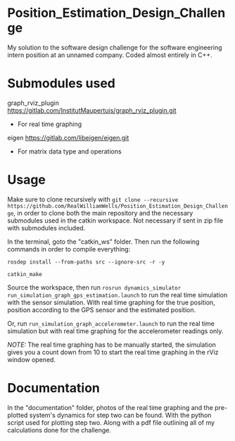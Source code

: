 # Position_Estimation_Design_Challenge
My solution to the software design challenge for the software engineering intern position at an unnamed company. Coded almost entirely in C++.

# Submodules used
graph_rviz_plugin
https://gitlab.com/InstitutMaupertuis/graph_rviz_plugin.git
- For real time graphing

eigen
https://gitlab.com/libeigen/eigen.git
- For matrix data type and operations

# Usage
Make sure to clone recursively with `git clone --recursive https://github.com/RealWilliamWells/Position_Estimation_Design_Challenge`, in order to clone both the main repository and the necessary submodules used in the catkin workspace. Not necessary if sent in zip file with submodules included.

In the terminal, goto the "catkin_ws" folder. Then run the following commands in order to compile everything: 

`rosdep install --from-paths src --ignore-src -r -y`

`catkin_make`

Source the workspace, then run `rosrun dynamics_simulator run_simulation_graph_gps_estimation.launch` to run the real time simulation with the sensor simulation. With real time graphing for the true position, position according to the GPS sensor and the estimated position.

Or, run `run_simulation_graph_accelerometer.launch` to run the real time simulation but with real time graphing for the accelerometer readings only.

*NOTE:* The real time graphing has to be manually started, the simulation gives you a count down from 10 to start the real time graphing in the rViz window opened.

# Documentation
In the "documentation" folder, photos of the real time graphing and the pre-plotted system's dynamics for step two can be found. With the python script used for plotting step two. Along with a pdf file outlining all of my calculations done for the challenge. 
